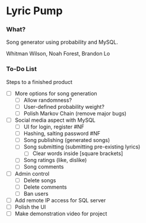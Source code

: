 
# Lyric Pump

### What?

Song generator using probability and MySQL.

Whitman Wilson, Noah Forest, Brandon Lo


### To-Do List
Steps to a finished product
- [ ] More options for song generation
	- [ ] Allow randomness?
	- [ ] User-defined probability weight?
	- [ ] Polish Markov Chain (remove major bugs)
- [ ] Social media aspect with MySQL
	- [ ] UI for login, register #NF
	- [ ] Hashing, salting password #NF
	- [ ] Song publishing (generated songs)
	- [ ] Song submitting (submitting pre-existing lyrics)
		- [ ] Clear words inside [square brackets]
	- [ ] Song ratings (like, dislike)
	- [ ] Song comments
- [ ] Admin control
    - [ ] Delete songs
    - [ ] Delete comments
    - [ ] Ban users
- [ ] Add remote IP access for SQL server
- [ ] Polish the UI
- [ ] Make demonstration video for project
